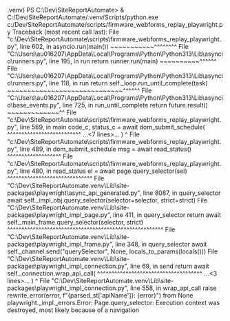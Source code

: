 .venv) PS C:\Dev\SiteReportAutomate> & C:/Dev/SiteReportAutomate/.venv/Scripts/python.exe c:/Dev/SiteReportAutomate/scripts/firmware_webforms_replay_playwright.py
Traceback (most recent call last):
  File "c:\Dev\SiteReportAutomate\scripts\firmware_webforms_replay_playwright.py", line 602, in <module>
    asyncio.run(main())
    ~~~~~~~~~~~^^^^^^^^
  File "C:\Users\au016207\AppData\Local\Programs\Python\Python313\Lib\asyncio\runners.py", line 195, in run
    return runner.run(main)
           ~~~~~~~~~~^^^^^^
  File "C:\Users\au016207\AppData\Local\Programs\Python\Python313\Lib\asyncio\runners.py", line 118, in run
    return self._loop.run_until_complete(task)
           ~~~~~~~~~~~~~~~~~~~~~~~~~~~~~^^^^^^
  File "C:\Users\au016207\AppData\Local\Programs\Python\Python313\Lib\asyncio\base_events.py", line 725, in run_until_complete
    return future.result()
           ~~~~~~~~~~~~~^^
  File "c:\Dev\SiteReportAutomate\scripts\firmware_webforms_replay_playwright.py", line 569, in main
    code_c, status_c = await dom_submit_schedule(
                       ^^^^^^^^^^^^^^^^^^^^^^^^^^
    ...<7 lines>...
    )
    ^
  File "c:\Dev\SiteReportAutomate\scripts\firmware_webforms_replay_playwright.py", line 489, in dom_submit_schedule
    msg = await read_status()
          ^^^^^^^^^^^^^^^^^^^
  File "c:\Dev\SiteReportAutomate\scripts\firmware_webforms_replay_playwright.py", line 480, in read_status
    el = await page.query_selector(sel)
         ^^^^^^^^^^^^^^^^^^^^^^^^^^^^^^
  File "C:\Dev\SiteReportAutomate\.venv\Lib\site-packages\playwright\async_api\_generated.py", line 8087, in query_selector
    await self._impl_obj.query_selector(selector=selector, strict=strict)
  File "C:\Dev\SiteReportAutomate\.venv\Lib\site-packages\playwright\_impl\_page.py", line 411, in query_selector
    return await self._main_frame.query_selector(selector, strict)
           ^^^^^^^^^^^^^^^^^^^^^^^^^^^^^^^^^^^^^^^^^^^^^^^^^^^^^^^
  File "C:\Dev\SiteReportAutomate\.venv\Lib\site-packages\playwright\_impl\_frame.py", line 348, in query_selector
    await self._channel.send("querySelector", None, locals_to_params(locals()))
  File "C:\Dev\SiteReportAutomate\.venv\Lib\site-packages\playwright\_impl\_connection.py", line 69, in send
    return await self._connection.wrap_api_call(
           ^^^^^^^^^^^^^^^^^^^^^^^^^^^^^^^^^^^^^
    ...<3 lines>...
    )
    ^
  File "C:\Dev\SiteReportAutomate\.venv\Lib\site-packages\playwright\_impl\_connection.py", line 558, in wrap_api_call
    raise rewrite_error(error, f"{parsed_st['apiName']}: {error}") from None
playwright._impl._errors.Error: Page.query_selector: Execution context was destroyed, most likely because of a navigation